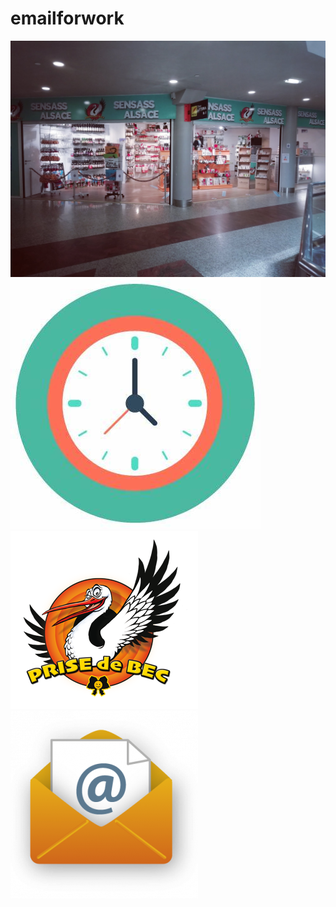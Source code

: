 # emailforwork
![101696370_228449875294956_690624457659645952_n](https://github.com/totoro65/emailforwork/blob/main/101696370_228449875294956_690624457659645952_n.jpg?raw=true)
![OIP%20(1)](https://github.com/totoro65/emailforwork/blob/main/OIP%20(1).jfif?raw=true)
![119843941_256147462525197_6838007932054550587_n.png](https://github.com/totoro65/emailforwork/blob/main/119843941_256147462525197_6838007932054550587_n.png?raw=true)
![Email-PNG-Image-63126-300x300](https://github.com/totoro65/emailforwork/blob/main/Email-PNG-Image-63126-300x300.png?raw=true)
